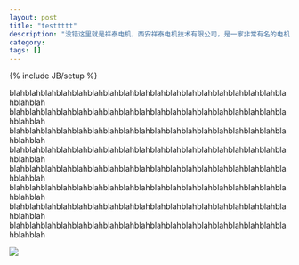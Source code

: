 ```yaml
---
layout: post
title: "testtttt"
description: "没错这里就是祥泰电机，西安祥泰电机技术有限公司，是一家非常有名的电机公司。"
category: 
tags: []
---
```

{% include JB/setup %}

blahblahblahblahblahblahblahblahblahblahblahblahblahblahblahblahblahblahblahblah
blahblahblahblahblahblahblahblahblahblahblahblahblahblahblahblahblahblahblahblah
blahblahblahblahblahblahblahblahblahblahblahblahblahblahblahblahblahblahblahblah
blahblahblahblahblahblahblahblahblahblahblahblahblahblahblahblahblahblahblahblah
blahblahblahblahblahblahblahblahblahblahblahblahblahblahblahblahblahblahblahblah
blahblahblahblahblahblahblahblahblahblahblahblahblahblahblahblahblahblahblahblah
blahblahblahblahblahblahblahblahblahblahblahblahblahblahblahblahblahblahblahblah
blahblahblahblahblahblahblahblahblahblahblahblahblahblahblahblahblahblahblahblah

<img src="{{ ASSET_PATH }}Carousel/img/products/browser-icon-firefox.png">